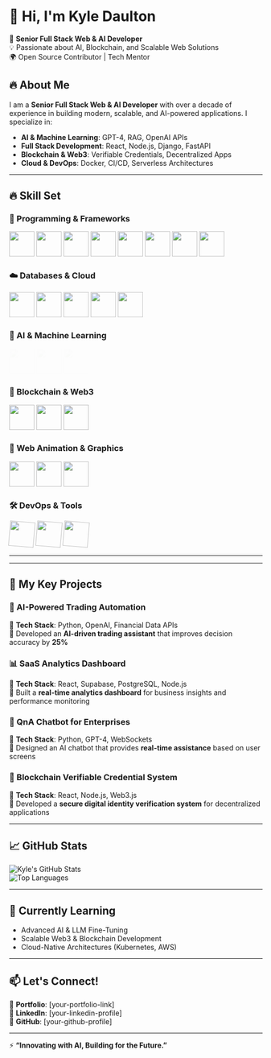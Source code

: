# 👋 Hi, I'm Kyle Daulton  

🚀 **Senior Full Stack Web & AI Developer**  
💡 Passionate about AI, Blockchain, and Scalable Web Solutions  
🌍 Open Source Contributor | Tech Mentor  

## 🔥 About Me  

I am a **Senior Full Stack Web & AI Developer** with over a decade of experience in building modern, scalable, and AI-powered applications. I specialize in:  

- **AI & Machine Learning**: GPT-4, RAG, OpenAI APIs  
- **Full Stack Development**: React, Node.js, Django, FastAPI  
- **Blockchain & Web3**: Verifiable Credentials, Decentralized Apps  
- **Cloud & DevOps**: Docker, CI/CD, Serverless Architectures  

---

## 🔥 Skill Set  

### 🚀 Programming & Frameworks  
<img src="https://cdn.jsdelivr.net/gh/devicons/devicon/icons/javascript/javascript-original.svg" width="50px" height="50px" style="animation: bounce 2s infinite;">
<img src="https://cdn.jsdelivr.net/gh/devicons/devicon/icons/typescript/typescript-original.svg" width="50px" height="50px" style="animation: bounce 2s infinite;">
<img src="https://cdn.jsdelivr.net/gh/devicons/devicon/icons/react/react-original.svg" width="50px" height="50px" style="animation: bounce 2s infinite;">
<img src="https://cdn.jsdelivr.net/gh/devicons/devicon/icons/nodejs/nodejs-original.svg" width="50px" height="50px" style="animation: bounce 2s infinite;">
<img src="https://cdn.jsdelivr.net/gh/devicons/devicon/icons/express/express-original.svg" width="50px" height="50px" style="animation: bounce 2s infinite;">
<img src="https://cdn.jsdelivr.net/gh/devicons/devicon/icons/nextjs/nextjs-original.svg" width="50px" height="50px" style="animation: bounce 2s infinite;">
<img src="https://cdn.jsdelivr.net/gh/devicons/devicon/icons/django/django-plain.svg" width="50px" height="50px" style="animation: bounce 2s infinite;">
<img src="https://cdn.jsdelivr.net/gh/devicons/devicon/icons/fastapi/fastapi-original.svg" width="50px" height="50px" style="animation: bounce 2s infinite;">

### ☁️ Databases & Cloud  
<img src="https://cdn.jsdelivr.net/gh/devicons/devicon/icons/postgresql/postgresql-original.svg" width="50px" height="50px" style="animation: pulse 2s infinite;">
<img src="https://cdn.jsdelivr.net/gh/devicons/devicon/icons/mongodb/mongodb-original.svg" width="50px" height="50px" style="animation: pulse 2s infinite;">
<img src="https://cdn.jsdelivr.net/gh/devicons/devicon/icons/firebase/firebase-plain.svg" width="50px" height="50px" style="animation: pulse 2s infinite;">
<img src="https://cdn.jsdelivr.net/gh/devicons/devicon/icons/docker/docker-original.svg" width="50px" height="50px" style="animation: pulse 2s infinite;">
<img src="https://cdn.jsdelivr.net/gh/devicons/devicon/icons/amazonwebservices/amazonwebservices-original.svg" width="50px" height="50px" style="animation: pulse 2s infinite;">

### 🤖 AI & Machine Learning  
<img src="https://cdn.jsdelivr.net/gh/devicons/devicon/icons/tensorflow/tensorflow-original.svg" width="50px" height="50px" style="animation: fadeIn 2s infinite;">
<img src="https://cdn.jsdelivr.net/gh/devicons/devicon/icons/pytorch/pytorch-original.svg" width="50px" height="50px" style="animation: fadeIn 2s infinite;">
<img src="https://cdn.jsdelivr.net/gh/devicons/devicon/icons/openai/openai-original.svg" width="50px" height="50px" style="animation: fadeIn 2s infinite;">

### 🔗 Blockchain & Web3  
<img src="https://cdn.jsdelivr.net/gh/devicons/devicon/icons/ethereum/ethereum-original.svg" width="50px" height="50px" style="animation: flip 2s infinite;">
<img src="https://cdn.jsdelivr.net/gh/devicons/devicon/icons/solidity/solidity-original.svg" width="50px" height="50px" style="animation: flip 2s infinite;">
<img src="https://cdn.jsdelivr.net/gh/devicons/devicon/icons/web3/web3-original.svg" width="50px" height="50px" style="animation: flip 2s infinite;">

### 🎨 Web Animation & Graphics  
<img src="https://cdn.jsdelivr.net/gh/devicons/devicon/icons/threejs/threejs-original.svg" width="50px" height="50px" style="animation: bounce 2s infinite;">
<img src="https://cdn.jsdelivr.net/gh/devicons/devicon/icons/gsap/gsap-original.svg" width="50px" height="50px" style="animation: bounce 2s infinite;">
<img src="https://cdn.jsdelivr.net/gh/devicons/devicon/icons/webgl/webgl-original.svg" width="50px" height="50px" style="animation: bounce 2s infinite;">

### 🛠️ DevOps & Tools  
<img src="https://cdn.jsdelivr.net/gh/devicons/devicon/icons/git/git-original.svg" width="50px" height="50px" style="animation: spin 2s infinite;">
<img src="https://cdn.jsdelivr.net/gh/devicons/devicon/icons/github/github-original.svg" width="50px" height="50px" style="animation: spin 2s infinite;">
<img src="https://cdn.jsdelivr.net/gh/devicons/devicon/icons/linux/linux-original.svg" width="50px" height="50px" style="animation: spin 2s infinite;">

---
<style>
@keyframes bounce {
  0%, 100% { transform: translateY(0); }
  50% { transform: translateY(-10px); }
}
@keyframes pulse {
  0% { transform: scale(1); }
  50% { transform: scale(1.1); }
  100% { transform: scale(1); }
}
@keyframes fadeIn {
  0% { opacity: 0; }
  100% { opacity: 1; }
}
@keyframes flip {
  0% { transform: rotateY(0deg); }
  100% { transform: rotateY(360deg); }
}
@keyframes spin {
  0% { transform: rotate(0deg); }
  100% { transform: rotate(360deg); }
}
</style>

---

## 📌 **My Key Projects**  

### 🚀 AI-Powered Trading Automation  
🔹 **Tech Stack**: Python, OpenAI, Financial Data APIs  
🔹 Developed an **AI-driven trading assistant** that improves decision accuracy by **25%**  

### 📊 SaaS Analytics Dashboard  
🔹 **Tech Stack**: React, Supabase, PostgreSQL, Node.js  
🔹 Built a **real-time analytics dashboard** for business insights and performance monitoring  

### 🤖 QnA Chatbot for Enterprises  
🔹 **Tech Stack**: Python, GPT-4, WebSockets  
🔹 Designed an AI chatbot that provides **real-time assistance** based on user screens  

### 🔐 Blockchain Verifiable Credential System  
🔹 **Tech Stack**: React, Node.js, Web3.js  
🔹 Developed a **secure digital identity verification system** for decentralized applications  

---

## 📈 **GitHub Stats**  

![Kyle's GitHub Stats](https://github-readme-stats.vercel.app/api?username=your-github-username&show_icons=true&theme=radical)  
![Top Languages](https://github-readme-stats.vercel.app/api/top-langs/?username=your-github-username&layout=compact&theme=radical)  

---

## 🌱 **Currently Learning**  
- Advanced AI & LLM Fine-Tuning  
- Scalable Web3 & Blockchain Development  
- Cloud-Native Architectures (Kubernetes, AWS)  

---

## 📫 **Let's Connect!**  
🔗 **Portfolio**: [your-portfolio-link]  
🔗 **LinkedIn**: [your-linkedin-profile]  
🔗 **GitHub**: [your-github-profile]  

---

⚡ **“Innovating with AI, Building for the Future.”**  
